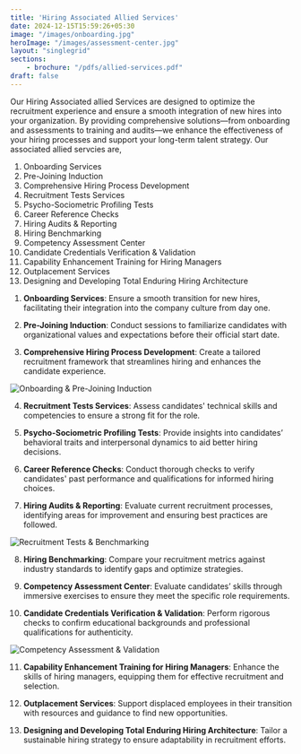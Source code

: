 ```yaml
---
title: 'Hiring Associated Allied Services'
date: 2024-12-15T15:59:26+05:30
image: "/images/onboarding.jpg"
heroImage: "/images/assessment-center.jpg"
layout: "singlegrid"
sections:
    - brochure: "/pdfs/allied-services.pdf"
draft: false
---
```



Our Hiring Associated allied Services are designed to optimize the recruitment experience and ensure a smooth integration of new hires into your organization. By providing comprehensive solutions—from onboarding and assessments to training and audits—we enhance the effectiveness of your hiring processes and support your long-term talent strategy. Our associated allied servcies are,

1. Onboarding Services  
2. Pre-Joining Induction  
3. Comprehensive Hiring Process Development  
4. Recruitment Tests Services  
5. Psycho-Sociometric Profiling Tests  
6. Career Reference Checks  
7. Hiring Audits & Reporting  
8. Hiring Benchmarking  
9. Competency Assessment Center  
10. Candidate Credentials Verification & Validation  
11. Capability Enhancement Training for Hiring Managers  
12. Outplacement Services  
13. Designing and Developing Total Enduring Hiring Architecture

<!--more-->

1. **Onboarding Services**: Ensure a smooth transition for new hires, facilitating their integration into the company culture from day one.

2. **Pre-Joining Induction**: Conduct sessions to familiarize candidates with organizational values and expectations before their official start date.

3. **Comprehensive Hiring Process Development**: Create a tailored recruitment framework that streamlines hiring and enhances the candidate experience.

![Onboarding & Pre-Joining Induction](/images/onboarding.jpg)

4. **Recruitment Tests Services**: Assess candidates' technical skills and competencies to ensure a strong fit for the role.

5. **Psycho-Sociometric Profiling Tests**: Provide insights into candidates’ behavioral traits and interpersonal dynamics to aid better hiring decisions.

6. **Career Reference Checks**: Conduct thorough checks to verify candidates' past performance and qualifications for informed hiring choices.

7. **Hiring Audits & Reporting**: Evaluate current recruitment processes, identifying areas for improvement and ensuring best practices are followed.

![Recruitment Tests & Benchmarking](/images/recruitment-tests.jpg)

8. **Hiring Benchmarking**: Compare your recruitment metrics against industry standards to identify gaps and optimize strategies.

9. **Competency Assessment Center**: Evaluate candidates’ skills through immersive exercises to ensure they meet the specific role requirements.

10. **Candidate Credentials Verification & Validation**: Perform rigorous checks to confirm educational backgrounds and professional qualifications for authenticity.

![Competency Assessment & Validation](/images/assessment-center.jpg)

11. **Capability Enhancement Training for Hiring Managers**: Enhance the skills of hiring managers, equipping them for effective recruitment and selection.

12. **Outplacement Services**: Support displaced employees in their transition with resources and guidance to find new opportunities.

13. **Designing and Developing Total Enduring Hiring Architecture**: Tailor a sustainable hiring strategy to ensure adaptability in recruitment efforts.

<!-- ![Hiring Architecture](/images/hiring-architecture.jpg) -->
